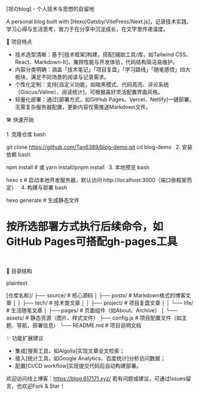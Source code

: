 [坦のblog] - 个人技术与思想的自留地
 
A personal blog built with [Hexo/Gatsby/VitePress/Next.js]，记录技术实践、学习心得与生活思考，致力于在分享中沉淀成长，在文字里传递温度。
 
🌟 项目特点
 
- 技术选型清晰：基于[技术框架]构建，搭配[辅助工具/库，如Tailwind CSS、React、Markdown-It]，兼顾性能与开发体验，代码结构简洁易维护。
- 内容分类明确：涵盖「技术笔记」「项目复盘」「学习路线」「随笔感悟」四大板块，满足不同场景的阅读与记录需求。
- 个性化定制：支持[自定义功能，如暗黑模式、代码高亮、评论系统（Giscus/Valine）、阅读统计]，可根据喜好灵活配置界面风格。
- 轻量化部署：通过[部署方式，如GitHub Pages、Vercel、Netlify]一键部署，无需复杂服务器配置，更新内容仅需推送Markdown文件。
 
🛠️ 快速开始
 
1. 克隆仓库
bash
  
git clone https://github.com/Tan6389/blog-demo.git
cd blog-demo
 
2. 安装依赖
bash
  
npm install  # 或 yarn install/pnpm install
 
3. 本地预览
bash
  
hexo s  # 启动本地开发服务器，默认访问 http://localhost:3000（端口依框架而定）
 
4. 构建与部署
bash
  
hexo generate  # 生成静态文件
# 按所选部署方式执行后续命令，如GitHub Pages可搭配gh-pages工具
 
 
📂 目录结构
 
plaintext
  
[仓库名称]/
├── source/                # 核心源码
│   ├── posts/          # Markdown格式的博客文章
│   │   ├── tech/       # 技术类文章
│   │   ├── project/    # 项目复盘文章
│   │   └── life/       # 生活随笔文章
│   ├── pages/          # 页面组件（如About、Archive）
│   └── assets/         # 静态资源（图片、样式文件）
├── config.js           # 项目配置文件（如主题、导航、部署信息）
└── README.md           # 项目说明文档
 
 
✨ 功能扩展建议
 
- 集成[搜索工具，如Algolia]实现文章全文检索；
- 接入[统计工具，如Google Analytics、百度统计]分析访问数据；
- 配置[CI/CD workflow]实现提交代码后自动构建部署。
 
欢迎访问线上博客：https://blog.617171.xyz/
若有问题或建议，可通过Issues留言，也欢迎Fork & Star！
